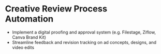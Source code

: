 # Creative Review Process Automation

- Implement a digital proofing and approval system (e.g. Filestage, Ziflow, Canva Brand Kit)
- Streamline feedback and revision tracking on ad concepts, designs, and video edits